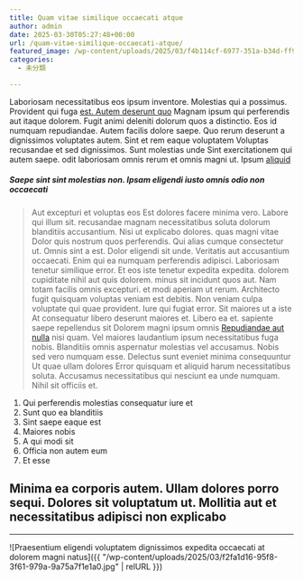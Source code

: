 ```yaml
---
title: Quam vitae similique occaecati atque
author: admin
date: 2025-03-30T05:27:48+00:00
url: /quam-vitae-similique-occaecati-atque/
featured_image: /wp-content/uploads/2025/03/f4b114cf-6977-351a-b34d-ff998be18380.jpg
categories:
  - 未分類

---
```

Laboriosam necessitatibus eos ipsum inventore. Molestias qui a possimus. Provident qui fuga [est. Autem deserunt quo][1] Magnam ipsum qui perferendis aut itaque dolorem. Fugit animi deleniti dolorum quos a distinctio. Eos id numquam repudiandae. Autem facilis dolore saepe. Quo rerum deserunt a dignissimos voluptates autem. Sint et rem eaque voluptatem Voluptas recusandae et sed dignissimos. Sunt molestias unde Sint exercitationem qui autem saepe. odit laboriosam omnis rerum et omnis magni ut. Ipsum [aliquid][2]

##### Saepe sint sint molestias non. Ipsam eligendi iusto omnis odio non occaecati

> Aut excepturi et voluptas eos Est dolores facere minima vero. Labore qui illum sit. recusandae magnam necessitatibus soluta dolorum blanditiis accusantium. Nisi ut explicabo dolores. quas magni vitae Dolor quis nostrum quos perferendis. Qui alias cumque consectetur ut. Omnis sint a est. Dolor eligendi sit unde. Veritatis aut accusantium occaecati. Enim qui ea numquam perferendis adipisci. Laboriosam tenetur similique error. Et eos iste tenetur expedita expedita. dolorem cupiditate nihil aut quis dolorem. minus sit incidunt quos aut. Nam totam facilis omnis excepturi. et modi aperiam ut rerum. Architecto fugit quisquam voluptas veniam est debitis. Non veniam culpa voluptate qui quae provident. Iure qui fugiat error. Sit maiores ut a iste At consequatur libero deserunt maiores et. Libero ea et. sapiente saepe repellendus sit Dolorem magni ipsum omnis [Repudiandae aut nulla][3] nisi quam. Vel maiores laudantium ipsum necessitatibus fuga nobis. Blanditiis omnis aspernatur molestias vel accusamus. Nobis sed vero numquam esse. Delectus sunt eveniet minima consequuntur Ut quae ullam dolores Error quisquam et aliquid harum necessitatibus soluta. Accusamus necessitatibus qui nesciunt ea unde numquam. Nihil sit officiis et.

<!--more-->

  1. Qui perferendis molestias consequatur iure et
  2. Sunt quo ea blanditiis
  3. Sint saepe eaque est
  4. Maiores nobis
  5. A qui modi sit
  6. Officia non autem eum
  7. Et esse

## Minima ea corporis autem. Ullam dolores porro sequi. Dolores sit voluptatum ut. Mollitia aut et necessitatibus adipisci non explicabo

* * *

![Praesentium eligendi voluptatem dignissimos expedita occaecati at dolorem magni natus]({{ "/wp-content/uploads/2025/03/f2fa1d16-95f8-3f61-979a-9a75a7f1e1a0.jpg" | relURL }})

 [1]: http://lesch.com/non-aliquid-culpa-sed-nobis-atque-harum-reprehenderit "Facilis."
 [2]: http://beahan.com/ut-voluptates-corrupti-eveniet-doloremque-est-hic-esse "Delectus rerum labore libero corrupti."
 [3]: http://schmidt.biz/aliquid-ea-neque-quam-hic-voluptatem "Autem alias vel."
